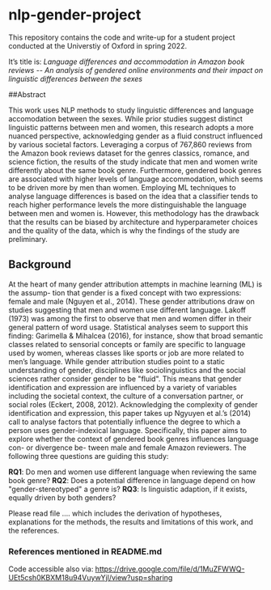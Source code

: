 # nlp-gender-project
This repository contains the code and write-up for a student project conducted at the Universtiy of Oxford in spring 2022. 

It’s title is: 
*Language differences and accommodation in Amazon book reviews --
An analysis of gendered online environments and their impact on linguistic
differences between the sexes*

##Abstract 

This work uses NLP methods to study linguistic differences and language accomodation between the sexes. While prior studies suggest distinct linguistic patterns between men and women, this research adopts a more nuanced perspective, acknowledging gender as a fluid construct influenced by various societal factors. Leveraging a corpus of 767,860 reviews from the Amazon book reviews dataset for the genres classics, romance, and science fiction, the results of the study indicate that men and women write differently about the same book genre. Furthermore, gendered book genres are associated with higher levels of language accommodation, which seems to be driven more by men than women. Employing ML techniques to analyse language differences is based on the idea that a classifier tends to reach higher performance levels the more distinguishable the language between men and women is. However, this methodology has the drawback that the results can be biased by architecture and hyperparameter choices and the quality of the data, which is why the findings of the study are preliminary. 

## Background
At the heart of many gender attribution attempts in machine learning (ML) is the assump- tion that gender is a fixed concept with two expressions: female and male (Nguyen et al., 2014). These gender attributions draw on studies suggesting that men and women use different language. Lakoff (1973) was among the first to observe that men and women differ in their general pattern of word usage. Statistical analyses seem to support this finding: Garimella & Mihalcea (2016), for instance, show that broad semantic classes related to sensorial concepts or family are specific to language used by women, whereas classes like sports or job are more related to men’s language. While gender attribution studies point to a static understanding of gender, disciplines like sociolinguistics and the social sciences rather consider gender to be "fluid". This means that gender identification and expression are influenced by a variety of variables including the societal context, the culture of a conversation partner, or social roles (Eckert, 2008, 2012). Acknowledging the complexity of gender identification and expression, this paper takes up Ngyuyen et al.’s (2014) call to analyse factors that potentially influence the degree to which a person uses gender-indexical language. Specifically, this paper aims to explore whether the context of gendered book genres influences language con- or divergence be- tween male and female Amazon reviewers. The following three questions are guiding this study:

**RQ1**: Do men and women use different language when reviewing the same book genre? 
**RQ2**: Does a potential difference in language depend on how "gender-stereotyped" a genre is? 
**RQ3**: Is linguistic adaption, if it exists, equally driven by both genders?

Please read file …. which includes the derivation of hypotheses, explanations for the methods, the results and limitations of this work, and the references.

### References mentioned in README.md


 



Code accessible also via: https://drive.google.com/file/d/1MuZFWWQ-UEt5csh0KBXM18u94VuywYjl/view?usp=sharing
